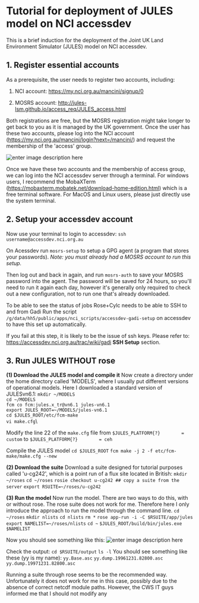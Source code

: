 ﻿# Tutorial for deployment of JULES model on NCI accessdev

This is a brief induction for the deployment of the Joint UK Land Environment Simulator (JULES) model on NCI accessdev.

## 1. Register essential accounts
As a prerequisite, the user needs to register two accounts, including:

1. NCI account: https://my.nci.org.au/mancini/signup/0

2. MOSRS account: http://jules-lsm.github.io/access_req/JULES_access.html

Both registrations are free, but the MOSRS registration might take longer to get back to you as it is managed by the UK government. Once the user has these two accounts, please log into the NCI account (https://my.nci.org.au/mancini/login?next=/mancini/) and request the membership of the 'access' group.

![enter image description here](https://github.com/yuyi13/JULES-Deployment/blob/main/images/1_find_project.png?raw=true)

Once we have these two accounts and the membership of access group, we can log into the NCI accessdev server through a terminal. For windows users, I recommend the MobaXTerm (https://mobaxterm.mobatek.net/download-home-edition.html) which is a free terminal software. For MacOS and Linux users, please just directly use the system terminal.

## 2. Setup your accessdev account

Now use your terminal to login to accessdev:
`ssh username@accessdev.nci.org.au`

On Acessdev run
`mosrs-setup`
to setup a GPG agent (a program that stores your passwords).
*Note: you must already had a MOSRS account to run this setup.*

Then log out and back in again, and run
`mosrs-auth`
to save your MOSRS password into the agent. The password will be saved for 24 hours, so you'll need to run it again each day, however it's generally only required to check out a new configuration, not to run one that's already downloaded.

To be able to see the status of jobs Rose+Cylc needs to be able to SSH to and from Gadi
Run the script  `/g/data/hh5/public/apps/nci_scripts/accessdev-gadi-setup`  on accessdev to have this set up automatically.

If you fail at this step, it is likely to be the issue of ssh keys. Please refer to: https://accessdev.nci.org.au/trac/wiki/gadi **SSH Setup** section.

## 3. Run JULES WITHOUT rose
**(1) Download the JULES model and compile it**
Now create a directory under the home directory called 'MODELS', where I usually put different versions of operational models. Here I downloaded a standard version of JULESvn6.1:
`mkdir ~/MODELS`\
`cd ~/MODELS`\
`fcm co fcm:jules.x_tr@vn6.1 jules-vn6.1`\
`export JULES_ROOT=~/MODELS/jules-vn6.1`\
`cd $JULES_ROOT/etc/fcm-make`\
`vi make.cfg`\

Modify the line 22 of the `make.cfg` file from
`$JULES_PLATFORM{?}        = custom`
to
`$JULES_PLATFORM{?}        = ceh`

Compile the JULES model 
`cd $JULES_ROOT`
`fcm make -j 2 -f etc/fcm-make/make.cfg --new`

**(2) Download the suite**
Download a suite designed for tutorial purposes called 'u-cg242', which is a point run of a flux site located in British:
`mkdir ~/roses`
`cd ~/roses`
`rosie checkout u-cg242 ## copy a suite from the server`
`export RSUITE=~/roses/u-cg242`

**(3) Run the model**
Now run the model. There are two ways to do this, with or without rose. The rose suite does not work for me. Therefore here I only introduce the approach to run the model through the command line.
`cd ~/roses`
`mkdir nlists`
`cd nlists`
`rm *`
`rose app-run -i -C $RSUITE/app/jules`
`export NAMELIST=~/roses/nlists`
`cd ~`
`$JULES_ROOT/build/bin/jules.exe $NAMELIST`

Now you should see something like this:
![enter image description here](https://github.com/yuyi13/JULES-Deployment/blob/main/images/2_JULES_run.png?raw=true)

Check the output:
`cd $RSUITE/output`
`ls -l`
You should see something like these (yy is my name):
`yy.Base.asc`
`yy.dump.19961231.82800.asc`
`yy.dump.19971231.82800.asc`

Running a suite through rose seems to be the recommended way. Unfortunately it does not work for me in this case, possibly due to the absence of correct netcdf module paths. However, the CWS IT guys informed me that I should not modify any 
